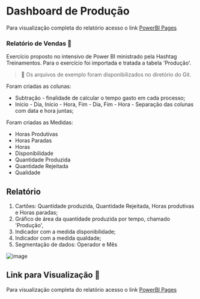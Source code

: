 # Dashboard de Produção

  Para visualização completa do relatório acesso o link [PowerBI Pages](https://app.powerbi.com/view?r=eyJrIjoiMzVlNTZhZjQtMGZkNS00YTE2LTgzMzgtOTcxNGEwZTAwOTM2IiwidCI6ImNmNjk1NWZhLWYwZmEtNDVjYy1iZTEzLTE3ODQ2YTE4ZDViNiJ9)

### Relatório de Vendas :page_facing_up:

Exercício proposto no intensivo de Power BI ministrado pela Hashtag Treinamentos. 
Para o exercício foi importada e tratada a tabela 'Produção'.
  > :pushpin: Os arquivos de exemplo foram disponibilizados no diretório do Git.

 Foram criadas as colunas:</br>
- Subtração - finalidade de calcular o tempo gasto em cada processo;
- Início - Dia, Início - Hora, Fim - Dia, Fim - Hora - Separação das colunas com data e hora juntas;
<p>
  
Foram criadas as Medidas:</br>
- Horas Produtivas
- Horas Paradas
- Horas
- Disponibilidade
- Quantidade Produzida
- Quantidade Rejeitada
- Qualidade
 
## Relatório
  
1. Cartões: Quantidade produzida, Quantidade Rejeitada, Horas produtivas e Horas paradas;
2. Gráfico de área da quantidade produzida por tempo, chamado 'Produção',
3. Indicador com a medida disponibilidade;
4. Indicador com a medida qualdade;
5. Segmentação de dados: Operador e Mês
  
![image](https://user-images.githubusercontent.com/104692744/171405739-eebf1de7-f608-4923-bc71-bef158e9e0b6.png)

  
## Link para Visualização :magnet:
  Para visualização completa do relatório acesso o link [PowerBI Pages](https://app.powerbi.com/view?r=eyJrIjoiMzVlNTZhZjQtMGZkNS00YTE2LTgzMzgtOTcxNGEwZTAwOTM2IiwidCI6ImNmNjk1NWZhLWYwZmEtNDVjYy1iZTEzLTE3ODQ2YTE4ZDViNiJ9)
